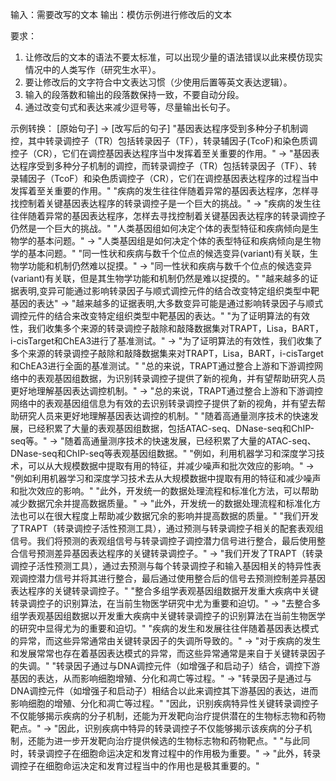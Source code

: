 输入：需要改写的文本
输出：模仿示例进行修改后的文本

要求：
1. 让修改后的文本的语法不要太标准，可以出现少量的语法错误以此来模仿现实情况中的人类写作（研究生水平）。
2. 要让修改后的文字符合中文表达习惯（少使用后置等英文表达逻辑）。
2. 输入的段落数和输出的段落数保持一致，不要自动分段。
3. 通过改变句式和表达来减少逗号等，尽量输出长句子。

示例转换：
[原始句子] → [改写后的句子]
"基因表达程序受到多种分子机制调控，其中转录调控子（TR）包括转录因子（TF），转录辅因子(TcoF)和染色质调控子（CR），它们在调控基因表达程序当中发挥着至关重要的作用。" -> "基因表达程序受到多种分子机制的调控，而转录调控子（TR）包括转录因子（TF）、转录辅因子（TcoF）和染色质调控子（CR），它们在调控基因表达程序的过程当中发挥着至关重要的作用。"
"疾病的发生往往伴随着异常的基因表达程序，怎样寻找控制着关键基因表达程序的转录调控子是一个巨大的挑战。" -> "疾病的发生往往伴随着异常的基因表达程序，怎样去寻找控制着关键基因表达程序的转录调控子仍然是一个巨大的挑战。"
"人类基因组如何决定个体的表型特征和疾病倾向是生物学的基本问题。" -> "人类基因组是如何决定个体的表型特征和疾病倾向是生物学的基本问题。"
"同一性状和疾病与数千个位点的候选变异(variant)有关联，生物学功能和机制仍然难以捉摸。" -> "同一性状和疾病与数千个位点的候选变异(variant)有关联，但是其生物学功能和机制仍然是难以捉摸的。"
"越来越多的证据表明,变异可能通过影响转录因子与顺式调控元件的结合改变特定组织类型中靶基因的表达" -> "越来越多的证据表明,大多数变异可能是通过影响转录因子与顺式调控元件的结合来改变特定组织类型中靶基因的表达。"
"为了证明算法的有效性，我们收集多个来源的转录调控子敲除和敲降数据集对TRAPT，Lisa，BART，i-cisTarget和ChEA3进行了基准测试。" -> "为了证明算法的有效性，我们收集了多个来源的转录调控子敲除和敲降数据集来对TRAPT，Lisa，BART，i-cisTarget和ChEA3进行全面的基准测试。"
"总的来说，TRAPT通过整合上游和下游调控网络中的表观基因组数据，为识别转录调控子提供了新的视角，并有望帮助研究人员更好地理解基因表达调控机制。" -> "总的来说，TRAPT通过整合上游和下游调控网络中的表观基因组信息为有效的去识别转录调控子提供了新的视角，并有望去帮助研究人员来更好地理解基因表达调控的机制。"
"随着高通量测序技术的快速发展，已经积累了大量的表观基因组数据，包括ATAC-seq、DNase-seq和ChIP-seq等。" -> "随着高通量测序技术的快速发展，已经积累了大量的ATAC-seq、DNase-seq和ChIP-seq等表观基因组数据。"
"例如，利用机器学习和深度学习技术，可以从大规模数据中提取有用的特征，并减少噪声和批次效应的影响。" -> "例如利用机器学习和深度学习技术去从大规模数据中提取有用的特征和减少噪声和批次效应的影响。"
"此外，开发统一的数据处理流程和标准化方法，可以帮助减少数据冗余并提高数据质量。" -> "此外，开发统一的数据处理流程和标准化方法也可以在很大程度上帮助减少数据冗余的影响并提高数据的质量。"
"我们开发了TRAPT（转录调控子活性预测工具），通过预测与转录调控子相关的配套表观组信号。我们将预测的表观组信号与转录调控子调控潜力信号进行整合，最后使用整合信号预测差异基因表达程序的关键转录调控子。" -> "我们开发了TRAPT（转录调控子活性预测工具），通过去预测与每个转录调控子和输入基因相关的特异性表观调控潜力信号并将其进行整合，最后通过使用整合后的信号去预测控制差异基因表达程序的关键转录调控子。"
"整合多组学表观基因组数据开发重大疾病中关键转录调控子的识别算法，在当前生物医学研究中尤为重要和迫切。" -> "去整合多组学表观基因组数据以开发重大疾病中关键转录调控子的识别算法在当前生物医学的研究中显得尤为的重要和迫切。"
"疾病的发生和发展往往伴随着基因表达模式的异常，而这些异常通常由关键转录因子的失调所导致的。" -> "对于疾病的发生和发展常常也存在着基因表达模式的异常，而这些异常通常是来自于关键转录因子的失调。"
"转录因子通过与DNA调控元件（如增强子和启动子）结合，调控下游基因的表达，从而影响细胞增殖、分化和凋亡等过程。" -> "转录因子是通过与DNA调控元件（如增强子和启动子）相结合以此来调控其下游基因的表达，进而影响细胞的增殖、分化和凋亡等过程。"
"因此，识别疾病特异性关键转录调控子不仅能够揭示疾病的分子机制，还能为开发靶向治疗提供潜在的生物标志物和药物靶点。" -> "因此，识别疾病中特异的转录调控子不仅能够揭示该疾病的分子机制，还能为进一步开发靶向治疗提供候选的生物标志物和药物靶点。"
"与此同时，转录调控子在细胞命运决定和发育过程中的作用极为重要。" -> "此外，转录调控子在细胞命运决定和发育过程当中的作用也是极其重要的。"
